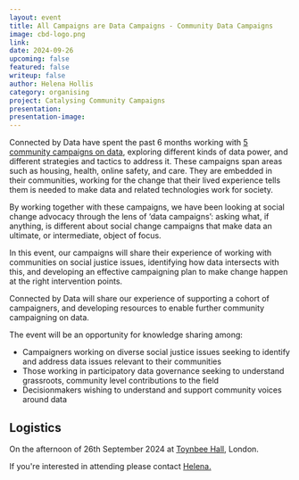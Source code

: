 ```yaml
---
layout: event
title: All Campaigns are Data Campaigns - Community Data Campaigns
image: cbd-logo.png
link: 
date: 2024-09-26
upcoming: false
featured: false
writeup: false
author: Helena Hollis
category: organising
project: Catalysing Community Campaigns
presentation: 
presentation-image: 
---
```

Connected by Data have spent the past 6 months working with [5 community campaigns on data](https://connectedbydata.org/projects/2023-catalysing-communities), exploring different kinds of data power, and different strategies and tactics to address it. These campaigns span areas such as housing, health, online safety, and care. They are embedded in their communities, working for the change that their lived experience tells them is needed to make data and related technologies work for society. 

<!--more-->

By working together with these campaigns, we have been looking at social change advocacy through the lens of ‘data campaigns’: asking what, if anything, is different about social change campaigns that make data an ultimate, or intermediate, object of focus.

In this event, our campaigns will share their experience of working with communities on social justice issues, identifying how data intersects with this, and developing an effective campaigning plan to make change happen at the right intervention points.

Connected by Data will share our experience of supporting a cohort of campaigners, and developing resources to enable further community campaigning on data.

The event will be an opportunity for knowledge sharing among:
* Campaigners working on diverse social justice issues seeking to identify and address data issues relevant to their communities 
* Those working in participatory data governance seeking to understand grassroots, community level contributions to the field
* Decisionmakers wishing to understand and support community voices around data

## Logistics
On the afternoon of 26th September 2024 at [Toynbee Hall](https://www.toynbeehall.org.uk/), London.

If you're interested in attending please contact [Helena.](mailto:helena@connectedbydata.org)